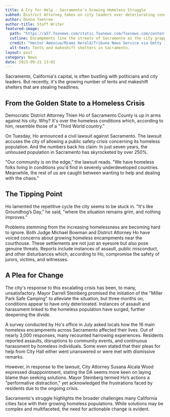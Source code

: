 ```yaml
---
title: A Cry for Help - Sacramento's Growing Homeless Struggle
subhed: District Attorney takes on city leaders over deteriorating conditions.
author: Donna Teetree
author-title: Staff Writer
featured-image: 
  path: "https://a57.foxnews.com/static.foxnews.com/foxnews.com/content/uploads/2023/09/672/378/GettyImages-1587754079.jpg?ve=1&tl=1"
  cutline: Encampments line the streets of Sacramento as the city grapples with its homeless crisis.
  credit: "Hector Amezcua/Miami Herald/Tribune News Service via Getty Images"
  alt-text: Tents and makeshift shelters in Sacramento.
layout: post
category: News
date: 2023-09-21 13:02
---
```


Sacramento, California's capital, is often bustling with politicians and city leaders. But recently, it's the growing number of tents and makeshift shelters that are stealing headlines.

## From the Golden State to a Homeless Crisis

Democratic District Attorney Thien Ho of Sacramento County is up in arms against his city. Why? It's over the homeless conditions which, according to him, resemble those of a "Third World country." 

On Tuesday, Ho announced a civil lawsuit against Sacramento. The lawsuit accuses the city of allowing a public safety crisis concerning its homeless population. And the numbers back his claim: In just seven years, the unhoused population in Sacramento has skyrocketed by over 250%. 

"Our community is on the edge," the lawsuit reads. "We have homeless folks living in conditions you'd find in severely underdeveloped countries. Meanwhile, the rest of us are caught between wanting to help and dealing with the chaos."

## The Tipping Point

Ho lamented the repetitive cycle the city seems to be stuck in. "It's like Groundhog’s Day," he said, "where the situation remains grim, and nothing improves." 

Problems stemming from the increasing homelessness are becoming hard to ignore. Both Judge Michael Bowman and District Attorney Ho have voiced concerns about growing homeless encampments near the courthouse. These settlements are not just an eyesore but also pose genuine threats. Reports include instances of assault, public misconduct, and other disturbances which, according to Ho, compromise the safety of jurors, victims, and witnesses.

## A Plea for Change

The city's response to this escalating crisis has been, to many, unsatisfactory. Mayor Darrell Steinberg promised the initiation of the "Miller Park Safe Camping" to alleviate the situation, but three months on, conditions appear to have only deteriorated. Instances of assault and harassment linked to the homeless population have surged, further deepening the divide.

A survey conducted by Ho's office in July asked locals how the 16 main homeless encampments across Sacramento affected their lives. Out of nearly 3,000 responses, many recounted harrowing experiences. Residents reported assaults, disruptions to community events, and continuous harassment by homeless individuals. Some even stated that their pleas for help from City Hall either went unanswered or were met with dismissive remarks.

However, in response to the lawsuit, City Attorney Susana Alcala Wood expressed disappointment, stating the DA seems more keen on laying blame than seeking solutions. Mayor Steinberg termed Ho’s actions a "performative distraction," yet acknowledged the frustrations faced by residents due to the ongoing crisis.

Sacramento's struggle highlights the broader challenges many California cities face with their growing homeless populations. While solutions may be complex and multifaceted, the need for actionable change is evident.

